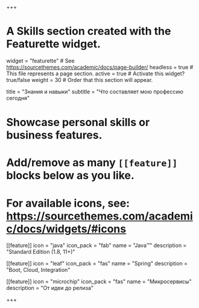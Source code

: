 +++
# A Skills section created with the Featurette widget.
widget = "featurette"  # See https://sourcethemes.com/academic/docs/page-builder/
headless = true  # This file represents a page section.
active = true  # Activate this widget? true/false
weight = 30  # Order that this section will appear.

title = "Знания и навыки"
subtitle = "Что составляет мою профессию сегодня"

# Showcase personal skills or business features.
# Add/remove as many `[[feature]]` blocks below as you like.
# For available icons, see: https://sourcethemes.com/academic/docs/widgets/#icons

[[feature]]
  icon = "java"
  icon_pack = "fab"
  name = "Java&trade;"
  description = "Standard Edition (1.8, 11+)"

[[feature]]
  icon = "leaf"
  icon_pack = "fas"
  name = "Spring"
  description = "Boot, Cloud, Integration"  

[[feature]]
  icon = "microchip"
  icon_pack = "fas"
  name = "Микросервисы"
  description = "От идеи до релиза"

+++
